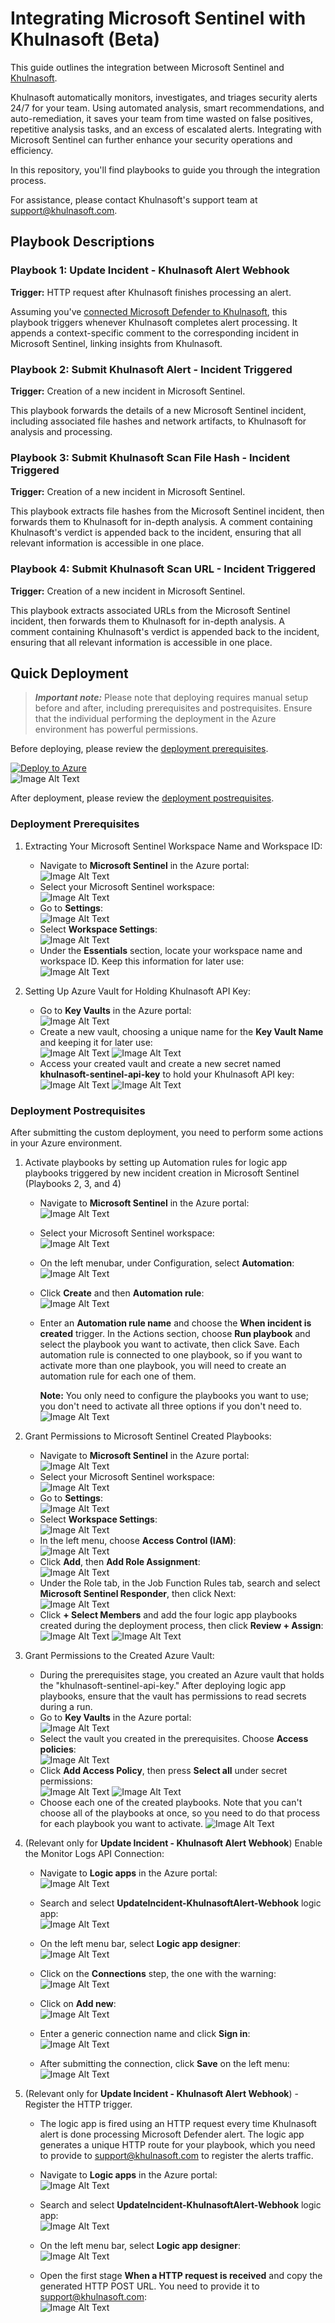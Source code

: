 # Integrating Microsoft Sentinel with Khulnasoft (Beta)

This guide outlines the integration between Microsoft Sentinel and [Khulnasoft](https://khulnasoft.com/). 

Khulnasoft automatically monitors, investigates, and triages security alerts 24/7 for your team. Using automated analysis, smart recommendations, and auto-remediation, it saves your team from time wasted on false positives, repetitive analysis tasks, and an excess of escalated alerts. Integrating with Microsoft Sentinel can further enhance your security operations and efficiency.

In this repository, you'll find playbooks to guide you through the integration process.

For assistance, please contact Khulnasoft's support team at [support@khulnasoft.com](mailto:support@khulnasoft.com).

## Playbook Descriptions

### Playbook 1: Update Incident - Khulnasoft Alert Webhook
**Trigger:** HTTP request after Khulnasoft finishes processing an alert.

Assuming you've [connected Microsoft Defender to Khulnasoft](https://support.khulnasoft.com/hc/en-us/articles/7431169050652), this playbook triggers whenever Khulnasoft completes alert processing. It appends a context-specific comment to the corresponding incident in Microsoft Sentinel, linking insights from Khulnasoft.

### Playbook 2: Submit Khulnasoft Alert - Incident Triggered
**Trigger:** Creation of a new incident in Microsoft Sentinel.

This playbook forwards the details of a new Microsoft Sentinel incident, including associated file hashes and network artifacts, to Khulnasoft for analysis and processing.

### Playbook 3: Submit Khulnasoft Scan File Hash - Incident Triggered
**Trigger:** Creation of a new incident in Microsoft Sentinel.

This playbook extracts file hashes from the Microsoft Sentinel incident, then forwards them to Khulnasoft for in-depth analysis. A comment containing Khulnasoft's verdict is appended back to the incident, ensuring that all relevant information is accessible in one place.

### Playbook 4: Submit Khulnasoft Scan URL - Incident Triggered
**Trigger:** Creation of a new incident in Microsoft Sentinel.

This playbook extracts associated URLs from the Microsoft Sentinel incident, then forwards them to Khulnasoft for in-depth analysis. A comment containing Khulnasoft's verdict is appended back to the incident, ensuring that all relevant information is accessible in one place.

## Quick Deployment
> **_Important note:_**  Please note that deploying requires manual setup before and after, including prerequisites and postrequisites. Ensure that the individual performing the deployment in the Azure environment has powerful permissions.

Before deploying, please review the [deployment prerequisites](#deployment-prerequisites).

[![Deploy to Azure](https://aka.ms/deploytoazurebutton)](https://portal.azure.com/#create/Microsoft.Template/uri/https%3A%2F%2Fraw.githubusercontent.com%2Fkhulnasoft%2Fmicrosoft-sentinel-integration%2Fmain%2Fplaybooks%2Fazuredeploy.json)
<br/>
![Image Alt Text](.github/assets/images/sentinel-11.png)

After deployment, please review the [deployment postrequisites](#deployment-postrequisites).

### Deployment Prerequisites
1. Extracting Your Microsoft Sentinel Workspace Name and Workspace ID:
   - Navigate to **Microsoft Sentinel** in the Azure portal:  
     ![Image Alt Text](.github/assets/images/sentinel-1.png)
   - Select your Microsoft Sentinel workspace:  
     ![Image Alt Text](.github/assets/images/sentinel-2.png)
   - Go to **Settings**:  
     ![Image Alt Text](.github/assets/images/sentinel-3.png)
   - Select **Workspace Settings**:  
     ![Image Alt Text](.github/assets/images/sentinel-4.png)
   - Under the **Essentials** section, locate your workspace name and workspace ID. Keep this information for later use:  
     ![Image Alt Text](.github/assets/images/sentinel-5.png)

2. Setting Up Azure Vault for Holding Khulnasoft API Key:
   - Go to **Key Vaults** in the Azure portal:  
     ![Image Alt Text](.github/assets/images/sentinel-6.png)
   - Create a new vault, choosing a unique name for the **Key Vault Name** and keeping it for later use:  
     ![Image Alt Text](.github/assets/images/sentinel-32.png)
     ![Image Alt Text](.github/assets/images/sentinel-33.png)
   - Access your created vault and create a new secret named **khulnasoft-sentinel-api-key** to hold your Khulnasoft API key:  
     ![Image Alt Text](.github/assets/images/sentinel-9.png)
     ![Image Alt Text](.github/assets/images/sentinel-10.png)

### Deployment Postrequisites
After submitting the custom deployment, you need to perform some actions in your Azure environment.

1. Activate playbooks by setting up Automation rules for logic app playbooks triggered by new incident creation in Microsoft Sentinel (Playbooks 2, 3, and 4)
   - Navigate to **Microsoft Sentinel** in the Azure portal:  
     ![Image Alt Text](.github/assets/images/sentinel-1.png)
   - Select your Microsoft Sentinel workspace:  
     ![Image Alt Text](.github/assets/images/sentinel-2.png)
   - On the left menubar, under Configuration, select **Automation**:<br/>
   ![Image Alt Text](.github/assets/images/sentinel-29.png)

   - Click **Create** and then **Automation rule**:<br/>
   ![Image Alt Text](.github/assets/images/sentinel-30.png)

   - Enter an **Automation rule name** and choose the **When incident is created** trigger. In the Actions section, choose **Run playbook** and select the playbook you want to activate, then click Save. Each automation rule is connected to one playbook, so if you want to activate more than one playbook, you will need to create an automation rule for each one of them.
   
      **Note:** You only need to configure the playbooks you want to use; you don't need to activate all three options if you don't need to.
   ![Image Alt Text](.github/assets/images/sentinel-31.png)

2. Grant Permissions to Microsoft Sentinel Created Playbooks:
   - Navigate to **Microsoft Sentinel** in the Azure portal:  
     ![Image Alt Text](.github/assets/images/sentinel-1.png)
   - Select your Microsoft Sentinel workspace:  
     ![Image Alt Text](.github/assets/images/sentinel-2.png)
   - Go to **Settings**:  
     ![Image Alt Text](.github/assets/images/sentinel-3.png)
   - Select **Workspace Settings**:  
     ![Image Alt Text](.github/assets/images/sentinel-4.png)
   - In the left menu, choose **Access Control (IAM)**:  
     ![Image Alt Text](.github/assets/images/sentinel-12.png)
   - Click **Add**, then **Add Role Assignment**:  
     ![Image Alt Text](.github/assets/images/sentinel-13.png)
   - Under the Role tab, in the Job Function Rules tab, search and select **Microsoft Sentinel Responder**, then click Next:  
     ![Image Alt Text](.github/assets/images/sentinel-14.png)
   - Click **+ Select Members** and add the four logic app playbooks created during the deployment process, then click **Review + Assign**:  
     ![Image Alt Text](.github/assets/images/sentinel-15.png)
     ![Image Alt Text](.github/assets/images/sentinel-16.png)

3. Grant Permissions to the Created Azure Vault:
   - During the prerequisites stage, you created an Azure vault that holds the "khulnasoft-sentinel-api-key." After deploying logic app playbooks, ensure that the vault has permissions to read secrets during a run.
   - Go to **Key Vaults** in the Azure portal:  
     ![Image Alt Text](.github/assets/images/sentinel-6.png)
   - Select the vault you created in the prerequisites. Choose **Access policies**:  
     ![Image Alt Text](.github/assets/images/sentinel-34.png)
   - Click **Add Access Policy**, then press **Select all** under secret permissions:  
     ![Image Alt Text](.github/assets/images/sentinel-37.png)
     ![Image Alt Text](.github/assets/images/sentinel-35.png)
    - Choose each one of the created playbooks. Note that you can't choose all of the playbooks at once, so you need to do that process for each playbook you want to activate.
    ![Image Alt Text](.github/assets/images/sentinel-36.png)

4. (Relevant only for **Update Incident - Khulnasoft Alert Webhook**) Enable the Monitor Logs API Connection:
   - Navigate to **Logic apps** in the Azure portal:  
     ![Image Alt Text](.github/assets/images/sentinel-25.png)

   - Search and select **UpdateIncident-KhulnasoftAlert-Webhook** logic app:<br/>
     ![Image Alt Text](.github/assets/images/sentinel-26.png)

    - On the left menu bar, select **Logic app designer**:<br/>
     ![Image Alt Text](.github/assets/images/sentinel-27.png)

    - Click on the **Connections** step, the one with the warning:<br/>
    ![Image Alt Text](.github/assets/images/sentinel-38.png)

    - Click on **Add new**:<br/>
    ![Image Alt Text](.github/assets/images/sentinel-39.png)

    - Enter a generic connection name and click **Sign in**:<br/>
    ![Image Alt Text](.github/assets/images/sentinel-40.png)

    - After submitting the connection, click **Save** on the left menu:<br/>
    ![Image Alt Text](.github/assets/images/sentinel-41.png)

5. (Relevant only for **Update Incident - Khulnasoft Alert Webhook**) - Register the HTTP trigger.
    - The logic app is fired using an HTTP request every time Khulnasoft alert is done processing Microsoft Defender alert.
    The logic app generates a unique HTTP route for your playbook, which you need to provide to support@khulnasoft.com to register the alerts traffic.

   - Navigate to **Logic apps** in the Azure portal:  
     ![Image Alt Text](.github/assets/images/sentinel-25.png)

   - Search and select **UpdateIncident-KhulnasoftAlert-Webhook** logic app:<br/>
     ![Image Alt Text](.github/assets/images/sentinel-26.png)

    - On the left menu bar, select **Logic app designer**:<br/>
     ![Image Alt Text](.github/assets/images/sentinel-27.png)

    - Open the first stage **When a HTTP request is received** and copy the generated HTTP POST URL. You need to provide it to support@khulnasoft.com:<br/>
     ![Image Alt Text](.github/assets/images/sentinel-28.png)
